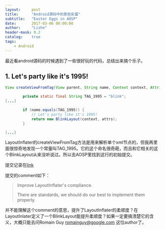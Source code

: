 ```yaml
---
layout:     post
title:      "Android源码中的那些彩蛋"
subtitle:   "Easter Eggs in AOSP"
date:       2017-03-06 00:00:00
author:     "Lizhe"
header-mask: 0.2
catalog:    true
tags:
    - Android
---
```



最近看android源码的时候遇到了一些很好玩的代码，总结出来搞个乐子。

## 1. Let's party like it's 1995!

```java
View createViewFromTag(View parent, String name, Context context, AttributeSet attrs, boolean ignoreThemeAttr) {

        private static final String TAG_1995 = "blink";
[...]

        if (name.equals(TAG_1995)) {
            // Let's party like it's 1995!
            return new BlinkLayout(context, attrs);
        }

[...]
```

LayoutInflater的createViewFromTag方法是用来解析单个xml节点的，但我再里面很惊奇地发现一个常量叫TAG_1995。它的这个命名很奇葩，而且和它相关的这个BlinkLayout从来没听说过。所以去AOSP里找到这行的初始提交。

提交记录在[link](https://android.googlesource.com/platform/frameworks/base/+/9c1223a71397b565f38015c07cae57a5015a6500%5E!/core/java/android/view/LayoutInflater.java)

提交的comment如下：
>Improve LayoutInflater's compliance.
>
>There are standards, we should do our best to implement them properly.

并不能理解这个comment的意思，提升了LayoutInflater的柔顺度？在LayoutInlater定义了一个BlinkLayout能提升柔顺度？如果一定要搞清楚它的含义，大概只能去问Romain Guy <romainguy@google.com> 这位author了。

## 